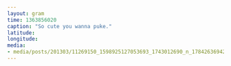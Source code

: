 ```yaml
---
layout: gram
time: 1363856020
caption: "So cute you wanna puke."
latitude: 
longitude: 
media:
- media/posts/201303/11269150_1598925127053693_1743012690_n_17842636942000351.jpg
---
```

